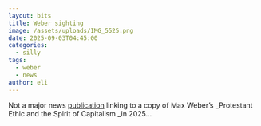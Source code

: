 ```yaml
---
layout: bits
title: Weber sighting
image: /assets/uploads/IMG_5525.png
date: 2025-09-03T04:45:00
categories:
  - silly
tags:
  - weber
  - news
author: eli
---
```

Not a major news [publication](https://www.semafor.com/article/09/02/2025/nestle-ceo-is-latest-to-be-fired-over-office-affair) linking to a copy of Max Weber’s _Protestant Ethic and the Spirit of Capitalism&#32;_in 2025…

